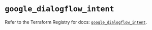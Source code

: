 # `google_dialogflow_intent`

Refer to the Terraform Registry for docs: [`google_dialogflow_intent`](https://registry.terraform.io/providers/hashicorp/google-beta/6.25.0/docs/resources/google_dialogflow_intent).
